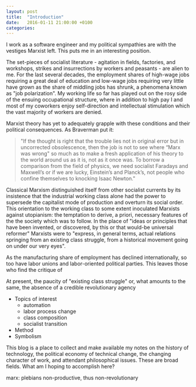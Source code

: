 ```yaml
---
layout: post
title:  "Introduction"
date:   2016-01-11 21:00:00 +0100
categories:
---
```


I work as a software engineer and my political sympathies are with the vestiges Marxist left. This puts me in an interesting position.

The set-pieces of socialist literature - agitation in fields, factories, and workshops, strikes and insurrections by workers and peasants - are alien to me. For the last several decades, the employment shares of high-wage jobs requiring a great deal of education and low-wage jobs requiring very little have grown as the share of middling jobs has shrunk, a phenomena known as "job polarization". My working life so far has played out on the rosy side of the ensuing occupational structure, where in addition to high pay I and most of my coworkers enjoy self-direction and intellectual stimulation which the vast majority of workers are denied.

Marxist theory has yet to adequately grapple with these conditions and their political consequences. As Braverman put it:

> "If the thought is right that the trouble lies not in original error but in uncorrected obsolescence, then the job is not to see where “Marx was wrong" so much as to make a fresh application of his theory to the world around us as it is, not as it once was. To borrow a comparison from the field of physics, we need socialist Faradays and Maxwell’s or if we are lucky, Einstein’s and Planck’s, not people who confine themselves to knocking Isaac Newton."

Classical Marxism distinguished itself from other socialist currents by its insistence that the industrial working class alone had the power to supersede the capitalist mode of production and overturn its social order. This orientation to the working class to some extent inoculated Marxists against utopianism: the temptation to derive, a priori, necessary features of the the society which was to follow. In the place of "ideas or principles that have been invented, or discovered, by this or that would-be universal reformer" Marxists were to "express, in general terms, actual relations springing from an existing class struggle, from a historical movement going on under our very eyes".

As the manufacturing share of employment has declined internationally, so too have labor unions and labor-oriented political parties. This leaves those who find the critique of

At present, the paucity of "existing class struggle" or, what amounts to the same, the absence of a credible revolutionary agency

- Topics of interest
  - automation
  - labor process change
  - class composition
  - socialist transition
- Method
- Symbolism

This blog is a place to collect and make available my notes on the history of technology, the political economy of technical change, the changing character of work, and attendant philosophical issues. These are broad fields. What am I hoping to accomplish here?

marx: plebians non-productive, thus non-revolutionary
